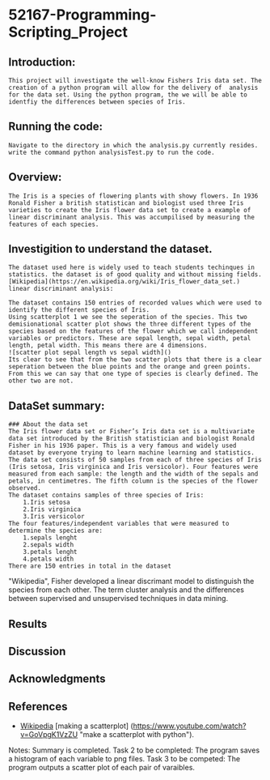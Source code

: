 # 52167-Programming-Scripting_Project
## Introduction:
    This project will investigate the well-know Fishers Iris data set. The creation of a python program will allow for the delivery of  analysis for the data set. Using the python program, the we will be able to identfiy the differences between species of Iris.
## Running the code: 
    Navigate to the directory in which the analysis.py currently resides. write the command python analysisTest.py to run the code. 
## Overview:
    The Iris is a species of flowering plants with showy flowers. In 1936 Ronald Fisher a british statistican and biologist used three Iris varieties to create the Iris flower data set to create a example of linear discriminant analysis. This was accumpilised by measuring the features of each species.      
## Investigition to understand the dataset.
    The dataset used here is widely used to teach students techinques in statistics. the dataset is of good quality and without missing fields.
    [Wikipedia](https://en.wikipedia.org/wiki/Iris_flower_data_set.)
    linear discriminant analysis: 
    
    The dataset contains 150 entries of recorded values which were used to identify the different species of Iris.
    Using scatterplot 1 we see the seperation of the species. This two demisionational scatter plot shows the three different types of the species based on the features of the flower which we call independent variables or predictors. These are sepal length, sepal width, petal length, petal width. This means there are 4 dimensions.
    ![scatter plot sepal length vs sepal width]()
    Its clear to see that from the two scatter plots that there is a clear seperation between the blue points and the orange and green points. From this we can say that one type of species is clearly defined. The other two are not.  
 ## DataSet summary:
    ### About the data set
    The Iris flower data set or Fisher’s Iris data set is a multivariate data set introduced by the British statistician and biologist Ronald Fisher in his 1936 paper. This is a very famous and widely used dataset by everyone trying to learn machine learning and statistics. The data set consists of 50 samples from each of three species of Iris (Iris setosa, Iris virginica and Iris versicolor). Four features were measured from each sample: the length and the width of the sepals and petals, in centimetres. The fifth column is the species of the flower observed. 
    The dataset contains samples of three species of Iris:
        1.Iris setosa
        2.Iris virginica
        3.Iris versicolor
    The four features/independent variables that were measured to determine the species are: 
        1.sepals lenght
        2.sepals width
        3.petals lenght
        4.petals width
    There are 150 entries in total in the dataset
    
"Wikipedia", Fisher developed a linear discrimant model to distinguish the species from each other. 
The  term cluster analysis and the differences between supervised and unsupervised techniques in data mining.   
## Results
## Discussion
## Acknowledgments
## References
 * [Wikipedia](https://en.wikipedia.org/wiki/Iris_flower_data_set.)
   [making a scatterplot] (https://www.youtube.com/watch?v=GoVpgK1VzZU "make a scatterplot with python"). 
 
Notes: 
Summary is completed.
Task 2 to be completed: The program saves a histogram of each variable to png files.
Task 3 to be competed: The program outputs a scatter plot of each pair of varaibles.
